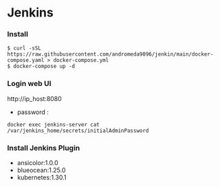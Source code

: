 # Jenkins

### Install

```
$ curl -sSL https://raw.githubusercontent.com/andromeda9096/jenkin/main/docker-compose.yaml > docker-compose.yml
$ docker-compose up -d

```

### Login web UI

http://ip_host:8080

- password :
```
docker exec jenkins-server cat /var/jenkins_home/secrets/initialAdminPassword
```
### Install Jenkins Plugin

- ansicolor:1.0.0
- blueocean:1.25.0
- kubernetes:1.30.1
